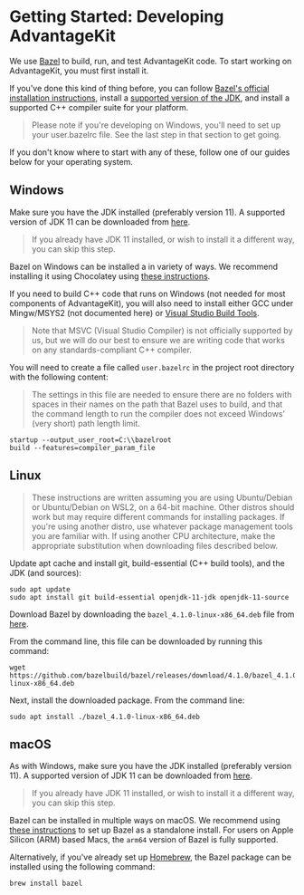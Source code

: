 # Getting Started: Developing AdvantageKit

We use [Bazel](https://bazel.build/) to build, run, and test AdvantageKit code.  To start working on AdvantageKit, you must first install it.

If you've done this kind of thing before, you can follow [Bazel's official installation instructions](https://docs.bazel.build/versions/main/install.html), install a [supported version of the JDK](https://adoptium.net/?variant=openjdk11&jvmVariant=hotspot), and install a supported C++ compiler suite for your platform.
> Please note if you're developing on Windows, you'll need to set up your user.bazelrc file.  See the last step in that section to get going.

If you don't know where to start with any of these, follow one of our guides below for your operating system.

## Windows

Make sure you have the JDK installed (preferably version 11).  A supported version of JDK 11 can be downloaded from [here](https://adoptium.net/?variant=openjdk11&jvmVariant=hotspot).
> If you already have JDK 11 installed, or wish to install it a different way, you can skip this step.

Bazel on Windows can be installed a in variety of ways.  We recommend installing it using Chocolatey using [these instructions](https://docs.bazel.build/versions/main/install-windows.html#using-chocolatey).

If you need to build C++ code that runs on Windows (not needed for most components of AdvantageKit), you will also need to install either GCC under Mingw/MSYS2 (not documented here) or [Visual Studio Build Tools](https://visualstudio.microsoft.com/downloads/?q=build+tools#build-tools-for-visual-studio-2022).
> Note that MSVC (Visual Studio Compiler) is not officially supported by us, but we will do our best to ensure we are writing code that works on any standards-compliant C++ compiler.

You will need to create a file called `user.bazelrc` in the project root directory with the following content:
> The settings in this file are needed to ensure there are no folders with spaces in their names on the path that Bazel uses to build, and that the command length to run the compiler does not exceed Windows' (very short) path length limit.
```
startup --output_user_root=C:\\bazelroot
build --features=compiler_param_file
```

## Linux

>These instructions are written assuming you are using Ubuntu/Debian or Ubuntu/Debian on WSL2, on a 64-bit machine.  Other distros should work but may require different commands for installing packages.  If you're using another distro, use whatever package management tools you are familiar with.  If using another CPU architecture, make the appropriate substitution when downloading files described below.

Update apt cache and install git, build-essential (C++ build tools), and the JDK (and sources):
```console
sudo apt update
sudo apt install git build-essential openjdk-11-jdk openjdk-11-source
```

Download Bazel by downloading the `bazel_4.1.0-linux-x86_64.deb` file from [here](https://github.com/bazelbuild/bazel/releases/tag/4.1.0).

From the command line, this file can be downloaded by running this command:
```console
wget https://github.com/bazelbuild/bazel/releases/download/4.1.0/bazel_4.1.0-linux-x86_64.deb
```

Next, install the downloaded package.  From the command line:
```console
sudo apt install ./bazel_4.1.0-linux-x86_64.deb
```

## macOS

As with Windows, make sure you have the JDK installed (preferably version 11). A supported version of JDK 11 can be downloaded from [here](https://adoptium.net/?variant=openjdk11&jvmVariant=hotspot).
> If you already have JDK 11 installed, or wish to install it a different way, you can skip this step.

Bazel can be installed in multiple ways on macOS. We recommend using [these instructions](https://docs.bazel.build/versions/main/install-os-x.html#install-with-installer-mac-os-x) to set up Bazel as a standalone install. For users on Apple Silicon (ARM) based Macs, the `arm64` version of Bazel is fully supported.

Alternatively, if you've already set up [Homebrew](https://docs.bazel.build/versions/main/install-os-x.html#install-with-installer-mac-os-x), the Bazel package can be installed using the following command:
```
brew install bazel
```